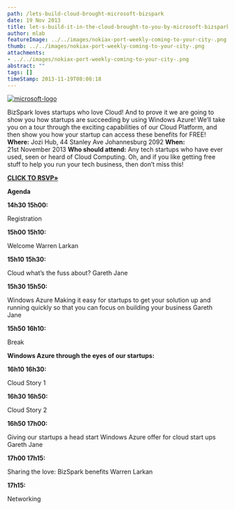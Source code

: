 ```yaml
---
path: /lets-build-cloud-brought-microsoft-bizspark
date: 19 Nov 2013
title: let-s-build-it-in-the-cloud-brought-to-you-by-microsoft-bizspark
author: mlab
featureImage: ../../images/nokiax-port-weekly-coming-to-your-city-.png
thumb: ../../images/nokiax-port-weekly-coming-to-your-city-.png
attachments: 
- ../../images/nokiax-port-weekly-coming-to-your-city-.png
abstract: ""
tags: []
timeStamp: 2013-11-19T08:08:18
---
```


[![microsoft-logo](https:&#x2F;&#x2F;mlab.co.za&#x2F;wp-content&#x2F;uploads&#x2F;2013&#x2F;11&#x2F;microsoft-logo.png)](https:&#x2F;&#x2F;mlab.co.za&#x2F;wp-content&#x2F;uploads&#x2F;2013&#x2F;11&#x2F;microsoft-logo.png) 

BizSpark loves startups who love Cloud! And to prove it we are going to show you how startups are succeeding by using Windows Azure! We’ll take you on a tour through the exciting capabilities of our Cloud Platform, and then show you how your startup can access these benefits for FREE! **Where:** Jozi Hub, 44 Stanley Ave Johannesburg 2092 **When:** 21st November 2013 **Who should attend:** Any tech startups who have ever used, seen or heard of Cloud Computing. Oh, and if you like getting free stuff to help you run your tech business, then don’t miss this!

[**CLICK TO RSVP»**](https:&#x2F;&#x2F;msevents.microsoft.com&#x2F;CUI&#x2F;EventDetail.aspx?EventID&#x3D;1032569881&amp;Culture&#x3D;en-ZA&amp;community&#x3D;0)

**Agenda**

**14h30 15h00:**

Registration

**15h00 15h10:**

Welcome Warren Larkan

**15h10 15h30:**

Cloud what’s the fuss about? Gareth Jane

**15h30 15h50:**

Windows Azure Making it easy for startups to get your solution up and running quickly so that you can focus on building your business Gareth Jane

**15h50 16h10:**

Break

**Windows Azure through the eyes of our startups:**

**16h10 16h30:**

Cloud Story 1

**16h30 16h50:**

Cloud Story 2

**16h50 17h00:**

Giving our startups a head start Windows Azure offer for cloud start ups Gareth Jane

**17h00 17h15:**

Sharing the love: BizSpark benefits Warren Larkan

**17h15:**

Networking


